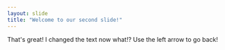 ```yaml
---
layout: slide
title: "Welcome to our second slide!"
---
```

That's great! I changed the text now what!?
Use the left arrow to go back!